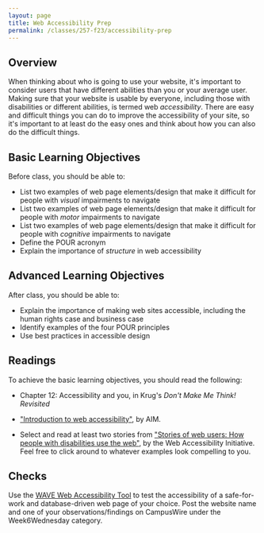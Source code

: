 ```yaml
---
layout: page
title: Web Accessibility Prep
permalink: /classes/257-f23/accessibility-prep
---
```


## Overview
When thinking about who is going to use your website, it's important to consider users that have different abilities than you or your average user. Making sure that your website is usable by everyone, including those with disabilities or different abilities, is termed web *accessibility*. There are easy and difficult things you can do to improve the accessibility of your site, so it's important to at least do the easy ones and think about how you can also do the difficult things.

## Basic Learning Objectives
Before class, you should be able to:
* List two examples of web page elements/design that make it difficult for people with *visual* impairments to navigate
* List two examples of web page elements/design that make it difficult for people with *motor* impairments to navigate
* List two examples of web page elements/design that make it difficult for people with *cognitive* impairments to navigate
* Define the POUR acronym
* Explain the importance of *structure* in web accessibility

## Advanced Learning Objectives
After class, you should be able to:
* Explain the importance of making web sites accessible, including the human rights case and business case
* Identify examples of the four POUR principles
* Use best practices in accessible design

## Readings
To achieve the basic learning objectives, you should read the following:

* Chapter 12: Accessibility and you, in Krug's *Don't Make Me Think! Revisited*

* ["Introduction to web accessibility"](http://webaim.org/intro/), by AIM.

* Select and read at least two stories from ["Stories of web users: How people with disabilities use the web"](http://www.w3.org/WAI/intro/people-use-web/stories), by the Web Accessibility Initiative. Feel free to click around to whatever examples look compelling to you.

## Checks
Use the [WAVE Web Accessibility Tool](http://wave.webaim.org/) to test the accessibility of a safe-for-work and database-driven web page of your choice. Post the website name and one of your observations/findings on CampusWire under the Week6Wednesday category.
